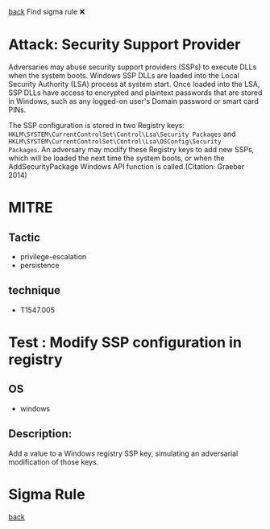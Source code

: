 
[back](../index.md)
Find sigma rule :x: 

# Attack: Security Support Provider 

Adversaries may abuse security support providers (SSPs) to execute DLLs when the system boots. Windows SSP DLLs are loaded into the Local Security Authority (LSA) process at system start. Once loaded into the LSA, SSP DLLs have access to encrypted and plaintext passwords that are stored in Windows, such as any logged-on user's Domain password or smart card PINs.

The SSP configuration is stored in two Registry keys: <code>HKLM\SYSTEM\CurrentControlSet\Control\Lsa\Security Packages</code> and <code>HKLM\SYSTEM\CurrentControlSet\Control\Lsa\OSConfig\Security Packages</code>. An adversary may modify these Registry keys to add new SSPs, which will be loaded the next time the system boots, or when the AddSecurityPackage Windows API function is called.(Citation: Graeber 2014)

# MITRE
## Tactic
  - privilege-escalation
  - persistence


## technique
  - T1547.005


# Test : Modify SSP configuration in registry
## OS
  - windows


## Description:
Add a value to a Windows registry SSP key, simulating an adversarial modification of those keys.

# Sigma Rule


[back](../index.md)
